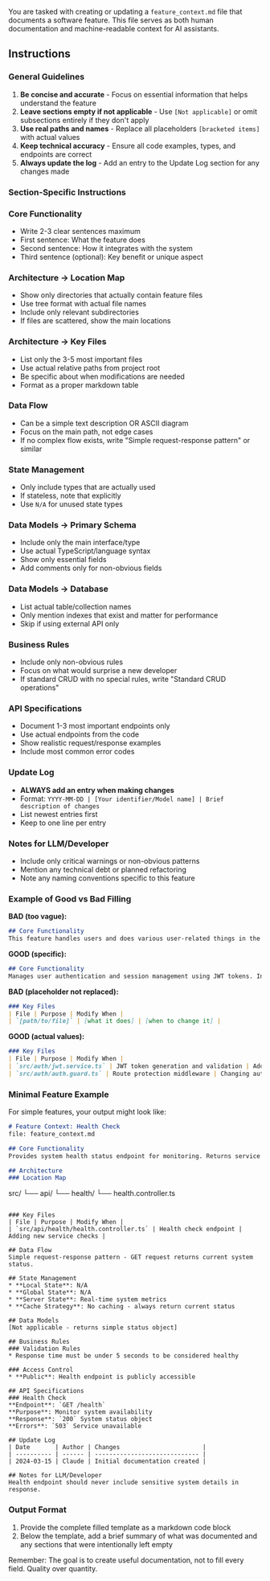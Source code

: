 You are tasked with creating or updating a `feature_context.md` file that documents a software feature. This file serves as both human documentation and machine-readable context for AI assistants.

## Instructions

### General Guidelines

1. **Be concise and accurate** - Focus on essential information that helps understand the feature
2. **Leave sections empty if not applicable** - Use `[Not applicable]` or omit subsections entirely if they don't apply
3. **Use real paths and names** - Replace all placeholders `[bracketed items]` with actual values
4. **Keep technical accuracy** - Ensure all code examples, types, and endpoints are correct
5. **Always update the log** - Add an entry to the Update Log section for any changes made

### Section-Specific Instructions

### Core Functionality

- Write 2-3 clear sentences maximum
- First sentence: What the feature does
- Second sentence: How it integrates with the system
- Third sentence (optional): Key benefit or unique aspect

### Architecture → Location Map

- Show only directories that actually contain feature files
- Use tree format with actual file names
- Include only relevant subdirectories
- If files are scattered, show the main locations

### Architecture → Key Files

- List only the 3-5 most important files
- Use actual relative paths from project root
- Be specific about when modifications are needed
- Format as a proper markdown table

### Data Flow

- Can be a simple text description OR ASCII diagram
- Focus on the main path, not edge cases
- If no complex flow exists, write "Simple request-response pattern" or similar

### State Management

- Only include types that are actually used
- If stateless, note that explicitly
- Use `N/A` for unused state types

### Data Models → Primary Schema

- Include only the main interface/type
- Use actual TypeScript/language syntax
- Show only essential fields
- Add comments only for non-obvious fields

### Data Models → Database

- List actual table/collection names
- Only mention indexes that exist and matter for performance
- Skip if using external API only

### Business Rules

- Include only non-obvious rules
- Focus on what would surprise a new developer
- If standard CRUD with no special rules, write "Standard CRUD operations"

### API Specifications

- Document 1-3 most important endpoints only
- Use actual endpoints from the code
- Show realistic request/response examples
- Include most common error codes

### Update Log

- **ALWAYS add an entry when making changes**
- Format: `YYYY-MM-DD | [Your identifier/Model name] | Brief description of changes`
- List newest entries first
- Keep to one line per entry

### Notes for LLM/Developer

- Include only critical warnings or non-obvious patterns
- Mention any technical debt or planned refactoring
- Note any naming conventions specific to this feature

### Example of Good vs Bad Filling

**BAD (too vague):**

```markdown
## Core Functionality
This feature handles users and does various user-related things in the system.

```

**GOOD (specific):**

```markdown
## Core Functionality
Manages user authentication and session management using JWT tokens. Integrates with the main API gateway to validate requests and maintains user sessions in Redis cache.

```

**BAD (placeholder not replaced):**

```markdown
### Key Files
| File | Purpose | Modify When |
| `[path/to/file]` | [what it does] | [when to change it] |

```

**GOOD (actual values):**

```markdown
### Key Files
| File | Purpose | Modify When |
| `src/auth/jwt.service.ts` | JWT token generation and validation | Adding new token claims or changing expiry |
| `src/auth/auth.guard.ts` | Route protection middleware | Changing authorization logic |

```

### Minimal Feature Example

For simple features, your output might look like:

```markdown
# Feature Context: Health Check
file: feature_context.md

## Core Functionality
Provides system health status endpoint for monitoring. Returns service status, database connectivity, and response time metrics.

## Architecture
### Location Map

```

src/
└── api/
└── health/
└── health.controller.ts

```

### Key Files
| File | Purpose | Modify When |
| `src/api/health/health.controller.ts` | Health check endpoint | Adding new service checks |

## Data Flow
Simple request-response pattern - GET request returns current system status.

## State Management
* **Local State**: N/A
* **Global State**: N/A
* **Server State**: Real-time system metrics
* **Cache Strategy**: No caching - always return current status

## Data Models
[Not applicable - returns simple status object]

## Business Rules
### Validation Rules
* Response time must be under 5 seconds to be considered healthy

### Access Control
* **Public**: Health endpoint is publicly accessible

## API Specifications
### Health Check
**Endpoint**: `GET /health`
**Purpose**: Monitor system availability
**Response**: `200` System status object
**Errors**: `503` Service unavailable

## Update Log
| Date       | Author | Changes                       |
| ---------- | ------ | ----------------------------- |
| 2024-03-15 | Claude | Initial documentation created |

## Notes for LLM/Developer
Health endpoint should never include sensitive system details in response.

```

### Output Format

1. Provide the complete filled template as a markdown code block
2. Below the template, add a brief summary of what was documented and any sections that were intentionally left empty

Remember: The goal is to create useful documentation, not to fill every field. Quality over quantity.